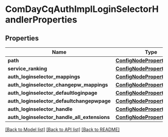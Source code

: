 # ComDayCqAuthImplLoginSelectorHandlerProperties

## Properties
Name | Type | Description | Notes
------------ | ------------- | ------------- | -------------
**path** | [**ConfigNodePropertyString**](ConfigNodePropertyString.md) |  | [optional] 
**service_ranking** | [**ConfigNodePropertyInteger**](ConfigNodePropertyInteger.md) |  | [optional] 
**auth_loginselector_mappings** | [**ConfigNodePropertyArray**](ConfigNodePropertyArray.md) |  | [optional] 
**auth_loginselector_changepw_mappings** | [**ConfigNodePropertyArray**](ConfigNodePropertyArray.md) |  | [optional] 
**auth_loginselector_defaultloginpage** | [**ConfigNodePropertyString**](ConfigNodePropertyString.md) |  | [optional] 
**auth_loginselector_defaultchangepwpage** | [**ConfigNodePropertyString**](ConfigNodePropertyString.md) |  | [optional] 
**auth_loginselector_handle** | [**ConfigNodePropertyArray**](ConfigNodePropertyArray.md) |  | [optional] 
**auth_loginselector_handle_all_extensions** | [**ConfigNodePropertyBoolean**](ConfigNodePropertyBoolean.md) |  | [optional] 

[[Back to Model list]](../README.md#documentation-for-models) [[Back to API list]](../README.md#documentation-for-api-endpoints) [[Back to README]](../README.md)


